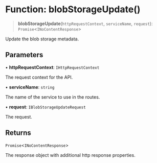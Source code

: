 # Function: blobStorageUpdate()

> **blobStorageUpdate**(`httpRequestContext`, `serviceName`, `request`): `Promise`\<`INoContentResponse`\>

Update the blob storage metadata.

## Parameters

• **httpRequestContext**: `IHttpRequestContext`

The request context for the API.

• **serviceName**: `string`

The name of the service to use in the routes.

• **request**: `IBlobStorageUpdateRequest`

The request.

## Returns

`Promise`\<`INoContentResponse`\>

The response object with additional http response properties.
